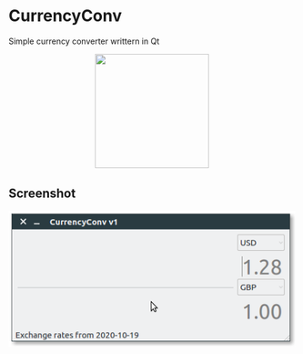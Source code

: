 # CurrencyConv
Simple currency converter writtern in Qt

<p align="center">
  <img width="200" height="200" src="https://raw.githubusercontent.com/keshavbhatt/CurrencyConv/master/src/icons/app/icon-256.png">
</p>

## Screenshot
![Currency Converter for Linux Desktop](https://github.com/keshavbhatt/CurrencyConv/blob/main/screenshots/1.png?raw=true)
